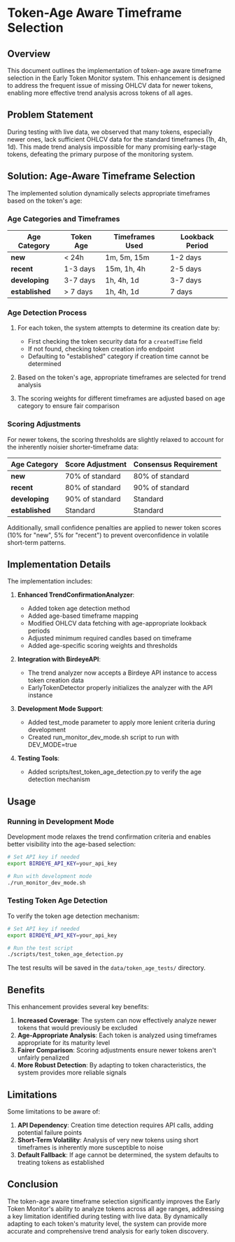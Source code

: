 # Token-Age Aware Timeframe Selection

## Overview

This document outlines the implementation of token-age aware timeframe selection in the Early Token Monitor system. This enhancement is designed to address the frequent issue of missing OHLCV data for newer tokens, enabling more effective trend analysis across tokens of all ages.

## Problem Statement

During testing with live data, we observed that many tokens, especially newer ones, lack sufficient OHLCV data for the standard timeframes (1h, 4h, 1d). This made trend analysis impossible for many promising early-stage tokens, defeating the primary purpose of the monitoring system.

## Solution: Age-Aware Timeframe Selection

The implemented solution dynamically selects appropriate timeframes based on the token's age:

### Age Categories and Timeframes

| Age Category | Token Age | Timeframes Used | Lookback Period |
|--------------|-----------|-----------------|-----------------|
| **new** | < 24h | 1m, 5m, 15m | 1-2 days |
| **recent** | 1-3 days | 15m, 1h, 4h | 2-5 days |
| **developing** | 3-7 days | 1h, 4h, 1d | 3-7 days |
| **established** | > 7 days | 1h, 4h, 1d | 7 days |

### Age Detection Process

1. For each token, the system attempts to determine its creation date by:
   - First checking the token security data for a `createdTime` field
   - If not found, checking token creation info endpoint
   - Defaulting to "established" category if creation time cannot be determined

2. Based on the token's age, appropriate timeframes are selected for trend analysis

3. The scoring weights for different timeframes are adjusted based on age category to ensure fair comparison

### Scoring Adjustments

For newer tokens, the scoring thresholds are slightly relaxed to account for the inherently noisier shorter-timeframe data:

| Age Category | Score Adjustment | Consensus Requirement |
|--------------|------------------|----------------------|
| **new** | 70% of standard | 80% of standard |
| **recent** | 80% of standard | 90% of standard |
| **developing** | 90% of standard | Standard |
| **established** | Standard | Standard |

Additionally, small confidence penalties are applied to newer token scores (10% for "new", 5% for "recent") to prevent overconfidence in volatile short-term patterns.

## Implementation Details

The implementation includes:

1. **Enhanced TrendConfirmationAnalyzer**:
   - Added token age detection method
   - Added age-based timeframe mapping
   - Modified OHLCV data fetching with age-appropriate lookback periods
   - Adjusted minimum required candles based on timeframe
   - Added age-specific scoring weights and thresholds

2. **Integration with BirdeyeAPI**:
   - The trend analyzer now accepts a Birdeye API instance to access token creation data
   - EarlyTokenDetector properly initializes the analyzer with the API instance

3. **Development Mode Support**:
   - Added test_mode parameter to apply more lenient criteria during development
   - Created run_monitor_dev_mode.sh script to run with DEV_MODE=true

4. **Testing Tools**:
   - Added scripts/test_token_age_detection.py to verify the age detection mechanism

## Usage

### Running in Development Mode

Development mode relaxes the trend confirmation criteria and enables better visibility into the age-based selection:

```bash
# Set API key if needed
export BIRDEYE_API_KEY=your_api_key

# Run with development mode
./run_monitor_dev_mode.sh
```

### Testing Token Age Detection

To verify the token age detection mechanism:

```bash
# Set API key if needed
export BIRDEYE_API_KEY=your_api_key

# Run the test script
./scripts/test_token_age_detection.py
```

The test results will be saved in the `data/token_age_tests/` directory.

## Benefits

This enhancement provides several key benefits:

1. **Increased Coverage**: The system can now effectively analyze newer tokens that would previously be excluded
2. **Age-Appropriate Analysis**: Each token is analyzed using timeframes appropriate for its maturity level
3. **Fairer Comparison**: Scoring adjustments ensure newer tokens aren't unfairly penalized
4. **More Robust Detection**: By adapting to token characteristics, the system provides more reliable signals

## Limitations

Some limitations to be aware of:

1. **API Dependency**: Creation time detection requires API calls, adding potential failure points
2. **Short-Term Volatility**: Analysis of very new tokens using short timeframes is inherently more susceptible to noise
3. **Default Fallback**: If age cannot be determined, the system defaults to treating tokens as established

## Conclusion

The token-age aware timeframe selection significantly improves the Early Token Monitor's ability to analyze tokens across all age ranges, addressing a key limitation identified during testing with live data. By dynamically adapting to each token's maturity level, the system can provide more accurate and comprehensive trend analysis for early token discovery. 